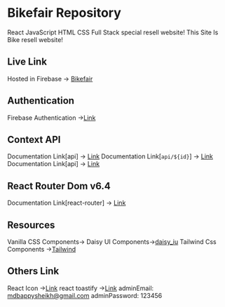 # Bikefair Repository
 React JavaScript HTML CSS Full Stack special resell  website!
This Site Is Bike resell website!

## Live Link
Hosted in Firebase -> [Bikefair](https://assingment12-client.firebaseapp.com/)

## Authentication 
Firebase Authentication ->[Link](https://firebase.google.com/?gclid=CIKapKmQn_sCFU_J1AodQE4NGQ&gclsrc=ds) 

## Context API
Documentation Link[api] -> [Link](https://assignment12-server-er299s0ta-bappysheikh1.vercel.app/bookedItem)
Documentation Link[`api/${id}`] -> [Link](`https://assignment12-server-er299s0ta-bappysheikh1.vercel.app/bookedItem/${params.id}`)
Documentation Link[api] -> [Link](https://service-project-server-bappysheikh1.vercel.app/pictures)

## React Router Dom v6.4 
Documentation Link[react-router] -> [Link](https://reactrouter.com/en/main/start/overview)

## Resources 
Vanilla CSS Components->
Daisy UI Components->[daisy_iu](https://daisyui.com/)
Tailwind Css Components ->[Tailwind](https://tailwindcss.com/)

## Others Link
React Icon ->[Link](https://react-icons.github.io/react-icons/)
react toastify ->[Link](https://www.npmjs.com/package/react-toastify)
adminEmail: mdbappysheikh@gmail.com
adminPassword: 123456